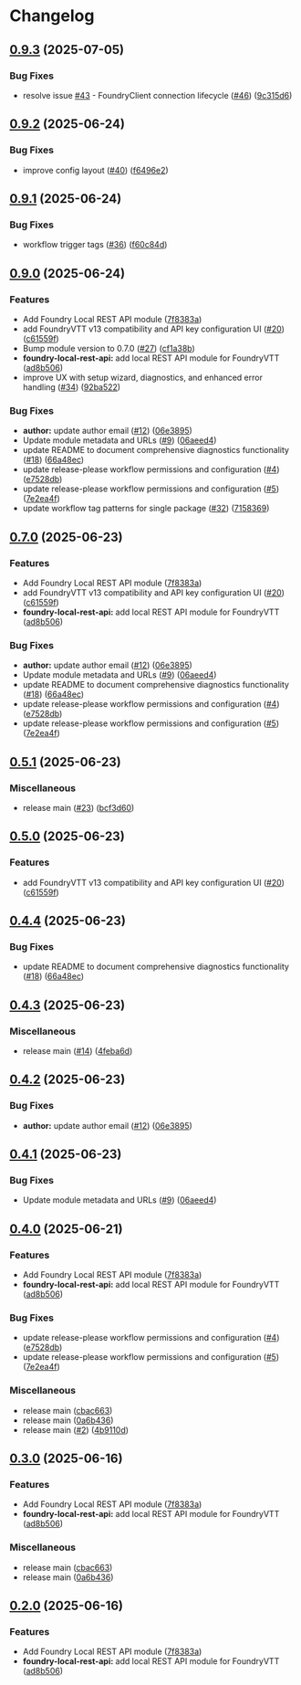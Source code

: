 # Changelog

## [0.9.3](https://github.com/laurigates/foundryvtt-mcp/compare/foundry-mcp-server-v0.9.2...foundry-mcp-server-v0.9.3) (2025-07-05)


### Bug Fixes

* resolve issue [#43](https://github.com/laurigates/foundryvtt-mcp/issues/43) - FoundryClient connection lifecycle ([#46](https://github.com/laurigates/foundryvtt-mcp/issues/46)) ([9c315d6](https://github.com/laurigates/foundryvtt-mcp/commit/9c315d6a1ff1b38de7b537a900ef3bdff197d4b9))

## [0.9.2](https://github.com/laurigates/foundryvtt-mcp/compare/foundry-mcp-server-v0.9.1...foundry-mcp-server-v0.9.2) (2025-06-24)


### Bug Fixes

* improve config layout ([#40](https://github.com/laurigates/foundryvtt-mcp/issues/40)) ([f6496e2](https://github.com/laurigates/foundryvtt-mcp/commit/f6496e295345eed2b1203a630a482797f1f6d16d))

## [0.9.1](https://github.com/laurigates/foundryvtt-mcp/compare/foundry-mcp-server-v0.9.0...foundry-mcp-server-v0.9.1) (2025-06-24)


### Bug Fixes

* workflow trigger tags ([#36](https://github.com/laurigates/foundryvtt-mcp/issues/36)) ([f60c84d](https://github.com/laurigates/foundryvtt-mcp/commit/f60c84d69bf042149124124e08808fb9504f5efb))

## [0.9.0](https://github.com/laurigates/foundryvtt-mcp/compare/foundry-mcp-server-v0.8.1...foundry-mcp-server-v0.9.0) (2025-06-24)


### Features

* Add Foundry Local REST API module ([7f8383a](https://github.com/laurigates/foundryvtt-mcp/commit/7f8383a9b54b3c374d960aad7f97b0b5ecff7d6d))
* add FoundryVTT v13 compatibility and API key configuration UI ([#20](https://github.com/laurigates/foundryvtt-mcp/issues/20)) ([c61559f](https://github.com/laurigates/foundryvtt-mcp/commit/c61559f758a14f4e1bb0d756b88758c10f120760))
* Bump module version to 0.7.0 ([#27](https://github.com/laurigates/foundryvtt-mcp/issues/27)) ([cf1a38b](https://github.com/laurigates/foundryvtt-mcp/commit/cf1a38bde8b582833afcedae52dcce37929b2eb1))
* **foundry-local-rest-api:** add local REST API module for FoundryVTT ([ad8b506](https://github.com/laurigates/foundryvtt-mcp/commit/ad8b5060ca231ffefa389cad1e6c8f68f4a4e069))
* improve UX with setup wizard, diagnostics, and enhanced error handling ([#34](https://github.com/laurigates/foundryvtt-mcp/issues/34)) ([92ba522](https://github.com/laurigates/foundryvtt-mcp/commit/92ba5225abd1b7519d8401596112171e8324b3d2))


### Bug Fixes

* **author:** update author email ([#12](https://github.com/laurigates/foundryvtt-mcp/issues/12)) ([06e3895](https://github.com/laurigates/foundryvtt-mcp/commit/06e38952cce20a6517725f4a6dc7bbdf9c044661))
* Update module metadata and URLs ([#9](https://github.com/laurigates/foundryvtt-mcp/issues/9)) ([06aeed4](https://github.com/laurigates/foundryvtt-mcp/commit/06aeed46e584ba4c68762934110ea22a6566c5fb))
* update README to document comprehensive diagnostics functionality ([#18](https://github.com/laurigates/foundryvtt-mcp/issues/18)) ([66a48ec](https://github.com/laurigates/foundryvtt-mcp/commit/66a48ecfcfce00f8a80698b47fa45c8f36f6b27f))
* update release-please workflow permissions and configuration ([#4](https://github.com/laurigates/foundryvtt-mcp/issues/4)) ([e7528db](https://github.com/laurigates/foundryvtt-mcp/commit/e7528db011e4de1d02020769abf65fb711f8ac12))
* update release-please workflow permissions and configuration ([#5](https://github.com/laurigates/foundryvtt-mcp/issues/5)) ([7e2ea4f](https://github.com/laurigates/foundryvtt-mcp/commit/7e2ea4f9d8bf6a6d3a1dce866e3f487110b00a53))
* update workflow tag patterns for single package ([#32](https://github.com/laurigates/foundryvtt-mcp/issues/32)) ([7158369](https://github.com/laurigates/foundryvtt-mcp/commit/7158369b7a4de1e4cc94380a7773a81b69617f09))

## [0.7.0](https://github.com/laurigates/foundryvtt-mcp/compare/foundry-mcp-server-v0.6.0...foundry-mcp-server-v0.7.0) (2025-06-23)


### Features

* Add Foundry Local REST API module ([7f8383a](https://github.com/laurigates/foundryvtt-mcp/commit/7f8383a9b54b3c374d960aad7f97b0b5ecff7d6d))
* add FoundryVTT v13 compatibility and API key configuration UI ([#20](https://github.com/laurigates/foundryvtt-mcp/issues/20)) ([c61559f](https://github.com/laurigates/foundryvtt-mcp/commit/c61559f758a14f4e1bb0d756b88758c10f120760))
* **foundry-local-rest-api:** add local REST API module for FoundryVTT ([ad8b506](https://github.com/laurigates/foundryvtt-mcp/commit/ad8b5060ca231ffefa389cad1e6c8f68f4a4e069))


### Bug Fixes

* **author:** update author email ([#12](https://github.com/laurigates/foundryvtt-mcp/issues/12)) ([06e3895](https://github.com/laurigates/foundryvtt-mcp/commit/06e38952cce20a6517725f4a6dc7bbdf9c044661))
* Update module metadata and URLs ([#9](https://github.com/laurigates/foundryvtt-mcp/issues/9)) ([06aeed4](https://github.com/laurigates/foundryvtt-mcp/commit/06aeed46e584ba4c68762934110ea22a6566c5fb))
* update README to document comprehensive diagnostics functionality ([#18](https://github.com/laurigates/foundryvtt-mcp/issues/18)) ([66a48ec](https://github.com/laurigates/foundryvtt-mcp/commit/66a48ecfcfce00f8a80698b47fa45c8f36f6b27f))
* update release-please workflow permissions and configuration ([#4](https://github.com/laurigates/foundryvtt-mcp/issues/4)) ([e7528db](https://github.com/laurigates/foundryvtt-mcp/commit/e7528db011e4de1d02020769abf65fb711f8ac12))
* update release-please workflow permissions and configuration ([#5](https://github.com/laurigates/foundryvtt-mcp/issues/5)) ([7e2ea4f](https://github.com/laurigates/foundryvtt-mcp/commit/7e2ea4f9d8bf6a6d3a1dce866e3f487110b00a53))

## [0.5.1](https://github.com/laurigates/foundryvtt-mcp/compare/foundry-mcp-server-v0.5.0...foundry-mcp-server-v0.5.1) (2025-06-23)


### Miscellaneous

* release main ([#23](https://github.com/laurigates/foundryvtt-mcp/issues/23)) ([bcf3d60](https://github.com/laurigates/foundryvtt-mcp/commit/bcf3d60622534eba1b7fccd7fdeb99888412acb1))

## [0.5.0](https://github.com/laurigates/foundryvtt-mcp/compare/foundry-mcp-server-v0.4.4...foundry-mcp-server-v0.5.0) (2025-06-23)


### Features

* add FoundryVTT v13 compatibility and API key configuration UI ([#20](https://github.com/laurigates/foundryvtt-mcp/issues/20)) ([c61559f](https://github.com/laurigates/foundryvtt-mcp/commit/c61559f758a14f4e1bb0d756b88758c10f120760))

## [0.4.4](https://github.com/laurigates/foundryvtt-mcp/compare/foundry-mcp-server-v0.4.3...foundry-mcp-server-v0.4.4) (2025-06-23)


### Bug Fixes

* update README to document comprehensive diagnostics functionality ([#18](https://github.com/laurigates/foundryvtt-mcp/issues/18)) ([66a48ec](https://github.com/laurigates/foundryvtt-mcp/commit/66a48ecfcfce00f8a80698b47fa45c8f36f6b27f))

## [0.4.3](https://github.com/laurigates/foundryvtt-mcp/compare/foundry-mcp-server-v0.4.2...foundry-mcp-server-v0.4.3) (2025-06-23)


### Miscellaneous

* release main ([#14](https://github.com/laurigates/foundryvtt-mcp/issues/14)) ([4feba6d](https://github.com/laurigates/foundryvtt-mcp/commit/4feba6da1c3bba91c7ef6ea0b3d52a5a043e78bc))

## [0.4.2](https://github.com/laurigates/foundryvtt-mcp/compare/foundry-mcp-server-v0.4.1...foundry-mcp-server-v0.4.2) (2025-06-23)


### Bug Fixes

* **author:** update author email ([#12](https://github.com/laurigates/foundryvtt-mcp/issues/12)) ([06e3895](https://github.com/laurigates/foundryvtt-mcp/commit/06e38952cce20a6517725f4a6dc7bbdf9c044661))

## [0.4.1](https://github.com/laurigates/foundryvtt-mcp/compare/foundry-mcp-server-v0.4.0...foundry-mcp-server-v0.4.1) (2025-06-23)


### Bug Fixes

* Update module metadata and URLs ([#9](https://github.com/laurigates/foundryvtt-mcp/issues/9)) ([06aeed4](https://github.com/laurigates/foundryvtt-mcp/commit/06aeed46e584ba4c68762934110ea22a6566c5fb))

## [0.4.0](https://github.com/laurigates/foundryvtt-mcp/compare/foundry-mcp-server-v0.3.0...foundry-mcp-server-v0.4.0) (2025-06-21)


### Features

* Add Foundry Local REST API module ([7f8383a](https://github.com/laurigates/foundryvtt-mcp/commit/7f8383a9b54b3c374d960aad7f97b0b5ecff7d6d))
* **foundry-local-rest-api:** add local REST API module for FoundryVTT ([ad8b506](https://github.com/laurigates/foundryvtt-mcp/commit/ad8b5060ca231ffefa389cad1e6c8f68f4a4e069))


### Bug Fixes

* update release-please workflow permissions and configuration ([#4](https://github.com/laurigates/foundryvtt-mcp/issues/4)) ([e7528db](https://github.com/laurigates/foundryvtt-mcp/commit/e7528db011e4de1d02020769abf65fb711f8ac12))
* update release-please workflow permissions and configuration ([#5](https://github.com/laurigates/foundryvtt-mcp/issues/5)) ([7e2ea4f](https://github.com/laurigates/foundryvtt-mcp/commit/7e2ea4f9d8bf6a6d3a1dce866e3f487110b00a53))


### Miscellaneous

* release main ([cbac663](https://github.com/laurigates/foundryvtt-mcp/commit/cbac663ae79aeeb9bd98ada23823ea04cf41ebb6))
* release main ([0a6b436](https://github.com/laurigates/foundryvtt-mcp/commit/0a6b436ddd4af83c4dd0c3cb2802f1bb4d8a0047))
* release main ([#2](https://github.com/laurigates/foundryvtt-mcp/issues/2)) ([4b9110d](https://github.com/laurigates/foundryvtt-mcp/commit/4b9110df6c978942affa1f20f68f7a9fdd548e32))

## [0.3.0](https://github.com/laurigates/foundryvtt-mcp/compare/foundry-mcp-server-v0.2.0...foundry-mcp-server-v0.3.0) (2025-06-16)


### Features

* Add Foundry Local REST API module ([7f8383a](https://github.com/laurigates/foundryvtt-mcp/commit/7f8383a9b54b3c374d960aad7f97b0b5ecff7d6d))
* **foundry-local-rest-api:** add local REST API module for FoundryVTT ([ad8b506](https://github.com/laurigates/foundryvtt-mcp/commit/ad8b5060ca231ffefa389cad1e6c8f68f4a4e069))


### Miscellaneous

* release main ([cbac663](https://github.com/laurigates/foundryvtt-mcp/commit/cbac663ae79aeeb9bd98ada23823ea04cf41ebb6))
* release main ([0a6b436](https://github.com/laurigates/foundryvtt-mcp/commit/0a6b436ddd4af83c4dd0c3cb2802f1bb4d8a0047))

## [0.2.0](https://github.com/laurigates/foundryvtt-mcp/compare/foundry-mcp-server-v0.1.0...foundry-mcp-server-v0.2.0) (2025-06-16)


### Features

* Add Foundry Local REST API module ([7f8383a](https://github.com/laurigates/foundryvtt-mcp/commit/7f8383a9b54b3c374d960aad7f97b0b5ecff7d6d))
* **foundry-local-rest-api:** add local REST API module for FoundryVTT ([ad8b506](https://github.com/laurigates/foundryvtt-mcp/commit/ad8b5060ca231ffefa389cad1e6c8f68f4a4e069))
